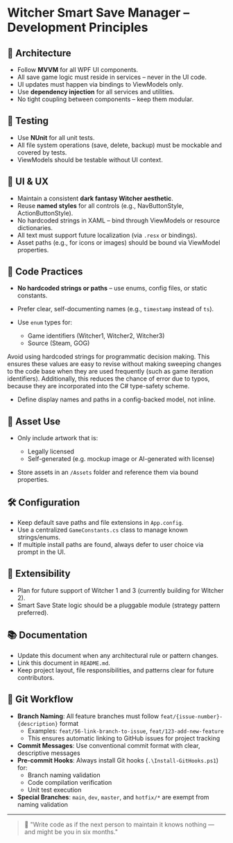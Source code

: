 # Witcher Smart Save Manager – Development Principles

## 🧱 Architecture

* Follow **MVVM** for all WPF UI components.
* All save game logic must reside in services – never in the UI code.
* UI updates must happen via bindings to ViewModels only.
* Use **dependency injection** for all services and utilities.
* No tight coupling between components – keep them modular.

## 🧪 Testing

* Use **NUnit** for all unit tests.
* All file system operations (save, delete, backup) must be mockable and covered by tests.
* ViewModels should be testable without UI context.

## 🧾 UI & UX

* Maintain a consistent **dark fantasy Witcher aesthetic**.
* Reuse **named styles** for all controls (e.g., NavButtonStyle, ActionButtonStyle).
* No hardcoded strings in XAML – bind through ViewModels or resource dictionaries.
* All text must support future localization (via `.resx` or bindings).
* Asset paths (e.g., for icons or images) should be bound via ViewModel properties.

## 🔢 Code Practices

* **No hardcoded strings or paths** – use enums, config files, or static constants.
* Prefer clear, self-documenting names (e.g., `timestamp` instead of `ts`).
* Use `enum` types for:

  * Game identifiers (Witcher1, Witcher2, Witcher3)
  * Source (Steam, GOG)

Avoid using hardcoded strings for programmatic decision making. This ensures these values are easy to revise without making sweeping changes to the code base when they are used frequently (such as game iteration identifiers). Additionally, this reduces the chance of error due to typos, because they are incorporated into the C# type-safety scheme.

* Define display names and paths in a config-backed model, not inline.

## 📁 Asset Use

* Only include artwork that is:

  * Legally licensed
  * Self-generated (e.g. mockup image or AI-generated with license)
* Store assets in an `/Assets` folder and reference them via bound properties.

## 🛠 Configuration

* Keep default save paths and file extensions in `App.config`.
* Use a centralized `GameConstants.cs` class to manage known strings/enums.
* If multiple install paths are found, always defer to user choice via prompt in the UI.

## 🧩 Extensibility

* Plan for future support of Witcher 1 and 3 (currently building for Witcher 2).
* Smart Save State logic should be a pluggable module (strategy pattern preferred).

## 📚 Documentation

* Update this document when any architectural rule or pattern changes.
* Link this document in `README.md`.
* Keep project layout, file responsibilities, and patterns clear for future contributors.

## 🔗 Git Workflow

* **Branch Naming**: All feature branches must follow `feat/{issue-number}-{description}` format
  - Examples: `feat/56-link-branch-to-issue`, `feat/123-add-new-feature`
  - This ensures automatic linking to GitHub issues for project tracking
* **Commit Messages**: Use conventional commit format with clear, descriptive messages
* **Pre-commit Hooks**: Always install Git hooks (`.\Install-GitHooks.ps1`) for:
  - Branch naming validation
  - Code compilation verification
  - Unit test execution
* **Special Branches**: `main`, `dev`, `master`, and `hotfix/*` are exempt from naming validation

---

> 🧠 "Write code as if the next person to maintain it knows nothing — and might be you in six months."
